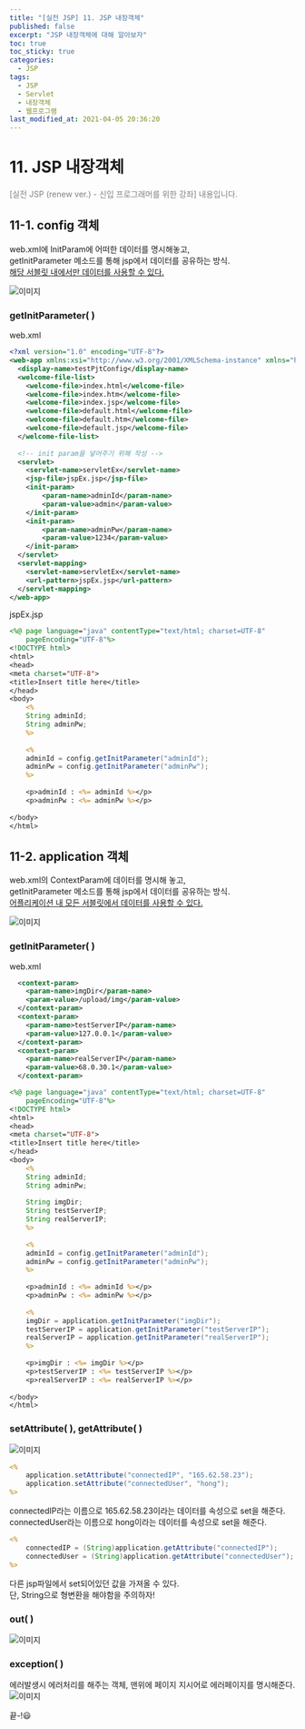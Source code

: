 ```yaml
---
title: "[실전 JSP] 11. JSP 내장객체"
published: false
excerpt: "JSP 내장객체에 대해 알아보자"
toc: true
toc_sticky: true
categories:
  - JSP
tags:
  - JSP
  - Servlet
  - 내장객체
  - 웹프로그램
last_modified_at: 2021-04-05 20:36:20
---
```

# 11. JSP 내장객체
<span style="color:grey">[실전 JSP (renew ver.) - 신입 프로그래머를 위한 강좌] 내용입니다.</span>

## 11-1. config 객체
web.xml에 InitParam에 어떠한 데이터를 명시해놓고,  
getInitParameter 메소드를 통해 jsp에서 데이터를 공유하는 방식.  
<u>해당 서블릿 내에서만 데이터를 사용할 수 있다.  </u>

![이미지](/assets/images/JSP&Servlet/실전JSP/11강/11강_1.png) 

### getInitParameter( )
  
web.xml  
  
```xml
<?xml version="1.0" encoding="UTF-8"?>
<web-app xmlns:xsi="http://www.w3.org/2001/XMLSchema-instance" xmlns="http://xmlns.jcp.org/xml/ns/javaee" xsi:schemaLocation="http://xmlns.jcp.org/xml/ns/javaee http://xmlns.jcp.org/xml/ns/javaee/web-app_3_1.xsd" id="WebApp_ID" version="3.1">
  <display-name>testPjtConfig</display-name>
  <welcome-file-list>
    <welcome-file>index.html</welcome-file>
    <welcome-file>index.htm</welcome-file>
    <welcome-file>index.jsp</welcome-file>
    <welcome-file>default.html</welcome-file>
    <welcome-file>default.htm</welcome-file>
    <welcome-file>default.jsp</welcome-file>
  </welcome-file-list>
  
  <!-- init param을 넣어주기 위해 작성 -->
  <servlet>
  	<servlet-name>servletEx</servlet-name>
  	<jsp-file>jspEx.jsp</jsp-file>
  	<init-param>
  		<param-name>adminId</param-name>
  		<param-value>admin</param-value>
  	</init-param>
  	<init-param>
  		<param-name>adminPw</param-name>
  		<param-value>1234</param-value>
  	</init-param>
  </servlet>
  <servlet-mapping>
  	<servlet-name>servletEx</servlet-name>
  	<url-pattern>jspEx.jsp</url-pattern>
  </servlet-mapping>
</web-app>
```
  
jspEx.jsp  
  
```jsp
<%@ page language="java" contentType="text/html; charset=UTF-8"
    pageEncoding="UTF-8"%>
<!DOCTYPE html>
<html>
<head>
<meta charset="UTF-8">
<title>Insert title here</title>
</head>
<body>
	<%
	String adminId;
	String adminPw;
	%>
	
	<%
	adminId = config.getInitParameter("adminId");
	adminPw = config.getInitParameter("adminPw");
	%>
	
	<p>adminId : <%= adminId %></p>
	<p>adminPw : <%= adminPw %></p>
	
</body>
</html>
```
  
## 11-2. application 객체
web.xml의 ContextParam에 데이터를 명시해 놓고,  
getInitParameter 메소드를 통해 jsp에서 데이터를 공유하는 방식.  
<u>어플리케이션 내 모든 서블릿에서 데이터를 사용할 수 있다.</u>  

![이미지](/assets/images/JSP&Servlet/실전JSP/11강/11강_2.png)  

### getInitParameter( )
  
web.xml  
  
```xml   
  <context-param>
	<param-name>imgDir</param-name>
	<param-value>/upload/img</param-value>
  </context-param>
  <context-param>
	<param-name>testServerIP</param-name>
	<param-value>127.0.0.1</param-value>
  </context-param>
  <context-param>
	<param-name>realServerIP</param-name>
	<param-value>68.0.30.1</param-value>
  </context-param>
```

```jsp
<%@ page language="java" contentType="text/html; charset=UTF-8"
    pageEncoding="UTF-8"%>
<!DOCTYPE html>
<html>
<head>
<meta charset="UTF-8">
<title>Insert title here</title>
</head>
<body>
	<%
	String adminId;
	String adminPw;
	
	String imgDir;
	String testServerIP;
	String realServerIP;
	%>
	
	<%
	adminId = config.getInitParameter("adminId");
	adminPw = config.getInitParameter("adminPw");
	%>
	
	<p>adminId : <%= adminId %></p>
	<p>adminPw : <%= adminPw %></p>
	
	<%
	imgDir = application.getInitParameter("imgDir");
	testServerIP = application.getInitParameter("testServerIP");
	realServerIP = application.getInitParameter("realServerIP");
	%>
	
	<p>imgDir : <%= imgDir %></p>
	<p>testServerIP : <%= testServerIP %></p>
	<p>realServerIP : <%= realServerIP %></p>
	
</body>
</html>
```

### setAttribute( ), getAttribute( )
  
![이미지](/assets/images/JSP&Servlet/실전JSP/11강/11강_3.png)  

```jsp
<%
	application.setAttribute("connectedIP", "165.62.58.23");
	application.setAttribute("connectedUser", "hong");
%>
```
connectedIP라는 이름으로 165.62.58.23이라는 데이터를 속성으로 set을 해준다.  
connectedUser라는 이름으로 hong이라는 데이터를 속성으로 set을 해준다.  

```jsp
<%
	connectedIP = (String)application.getAttribute("connectedIP");
	connectedUser = (String)application.getAttribute("connectedUser");
%>
```
다른 jsp파일에서 set되어있던 값을 가져올 수 있다.  
단, String으로 형변환을 해야함을 주의하자!  

### out( )
![이미지](/assets/images/JSP&Servlet/실전JSP/11강/11강_4.png)

### exception( )
에러발생시 에러처리를 해주는 객체, 맨위에 페이지 지시어로 에러페이지를 명시해준다.
![이미지](/assets/images/JSP&Servlet/실전JSP/11강/11강_5.png)

  
끝-!😃